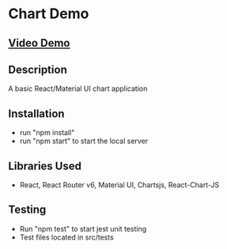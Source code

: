 # Chart Demo

## <a href="https://drive.google.com/file/d/19ZIfgAvD_YegMADpurSGnOUZe5iMvV1Y/preview">Video Demo</a>

## Description
A basic React/Material UI chart application

## Installation
- run "npm install"
- run "npm start" to start the local server

## Libraries Used
- React, React Router v6, Material UI, Chartsjs, React-Chart-JS

## Testing
- Run "npm test" to start jest unit testing
- Test files located in src/tests
